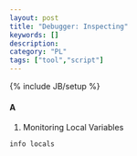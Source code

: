 ```yaml
---
layout: post
title: "Debugger: Inspecting"
keywords: [] 
description: 
category: "PL"
tags: ["tool","script"]
---
```

{% include JB/setup %}

#### A
1. Monitoring Local Variables

```cpp
info locals
```

